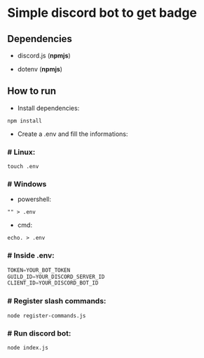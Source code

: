 # Simple discord bot to get badge

## Dependencies 

* discord.js (**npmjs**)

* dotenv (**npmjs**)

## How to run 

* Install dependencies:
```
npm install
```

* Create a .env and fill the informations: 
### # Linux:
```
touch .env
```
### # Windows 
* powershell:

```
"" > .env
```
* cmd:

```
echo. > .env
```

### # Inside .env:

```js
TOKEN=YOUR_BOT_TOKEN
GUILD_ID=YOUR_DISCORD_SERVER_ID
CLIENT_ID=YOUR_DISCORD_BOT_ID
```
### # Register slash commands:

```
node register-commands.js
```

### # Run discord bot:
```
node index.js
```


